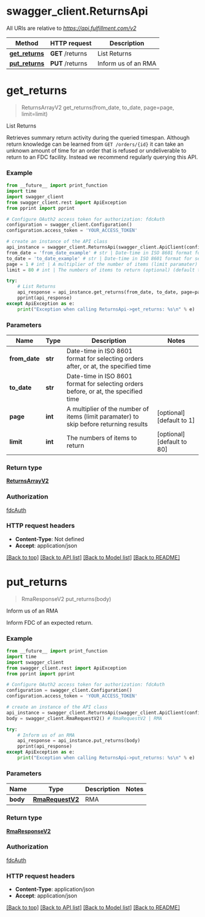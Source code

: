 # swagger_client.ReturnsApi

All URIs are relative to *https://api.fulfillment.com/v2*

Method | HTTP request | Description
------------- | ------------- | -------------
[**get_returns**](ReturnsApi.md#get_returns) | **GET** /returns | List Returns
[**put_returns**](ReturnsApi.md#put_returns) | **PUT** /returns | Inform us of an RMA

# **get_returns**
> ReturnsArrayV2 get_returns(from_date, to_date, page=page, limit=limit)

List Returns

Retrieves summary return activity during the queried timespan. Although return knowledge can be learned from `GET /orders/{id}` it can take an unknown amount of time for an order that is refused or undeliverable to return to an FDC facility. Instead we recommend regularly querying this API.

### Example
```python
from __future__ import print_function
import time
import swagger_client
from swagger_client.rest import ApiException
from pprint import pprint

# Configure OAuth2 access token for authorization: fdcAuth
configuration = swagger_client.Configuration()
configuration.access_token = 'YOUR_ACCESS_TOKEN'

# create an instance of the API class
api_instance = swagger_client.ReturnsApi(swagger_client.ApiClient(configuration))
from_date = 'from_date_example' # str | Date-time in ISO 8601 format for selecting orders after, or at, the specified time
to_date = 'to_date_example' # str | Date-time in ISO 8601 format for selecting orders before, or at, the specified time
page = 1 # int | A multiplier of the number of items (limit paramater) to skip before returning results (optional) (default to 1)
limit = 80 # int | The numbers of items to return (optional) (default to 80)

try:
    # List Returns
    api_response = api_instance.get_returns(from_date, to_date, page=page, limit=limit)
    pprint(api_response)
except ApiException as e:
    print("Exception when calling ReturnsApi->get_returns: %s\n" % e)
```

### Parameters

Name | Type | Description  | Notes
------------- | ------------- | ------------- | -------------
 **from_date** | **str**| Date-time in ISO 8601 format for selecting orders after, or at, the specified time | 
 **to_date** | **str**| Date-time in ISO 8601 format for selecting orders before, or at, the specified time | 
 **page** | **int**| A multiplier of the number of items (limit paramater) to skip before returning results | [optional] [default to 1]
 **limit** | **int**| The numbers of items to return | [optional] [default to 80]

### Return type

[**ReturnsArrayV2**](ReturnsArrayV2.md)

### Authorization

[fdcAuth](../README.md#fdcAuth)

### HTTP request headers

 - **Content-Type**: Not defined
 - **Accept**: application/json

[[Back to top]](#) [[Back to API list]](../README.md#documentation-for-api-endpoints) [[Back to Model list]](../README.md#documentation-for-models) [[Back to README]](../README.md)

# **put_returns**
> RmaResponseV2 put_returns(body)

Inform us of an RMA

Inform FDC of an expected return.

### Example
```python
from __future__ import print_function
import time
import swagger_client
from swagger_client.rest import ApiException
from pprint import pprint

# Configure OAuth2 access token for authorization: fdcAuth
configuration = swagger_client.Configuration()
configuration.access_token = 'YOUR_ACCESS_TOKEN'

# create an instance of the API class
api_instance = swagger_client.ReturnsApi(swagger_client.ApiClient(configuration))
body = swagger_client.RmaRequestV2() # RmaRequestV2 | RMA

try:
    # Inform us of an RMA
    api_response = api_instance.put_returns(body)
    pprint(api_response)
except ApiException as e:
    print("Exception when calling ReturnsApi->put_returns: %s\n" % e)
```

### Parameters

Name | Type | Description  | Notes
------------- | ------------- | ------------- | -------------
 **body** | [**RmaRequestV2**](RmaRequestV2.md)| RMA | 

### Return type

[**RmaResponseV2**](RmaResponseV2.md)

### Authorization

[fdcAuth](../README.md#fdcAuth)

### HTTP request headers

 - **Content-Type**: application/json
 - **Accept**: application/json

[[Back to top]](#) [[Back to API list]](../README.md#documentation-for-api-endpoints) [[Back to Model list]](../README.md#documentation-for-models) [[Back to README]](../README.md)

